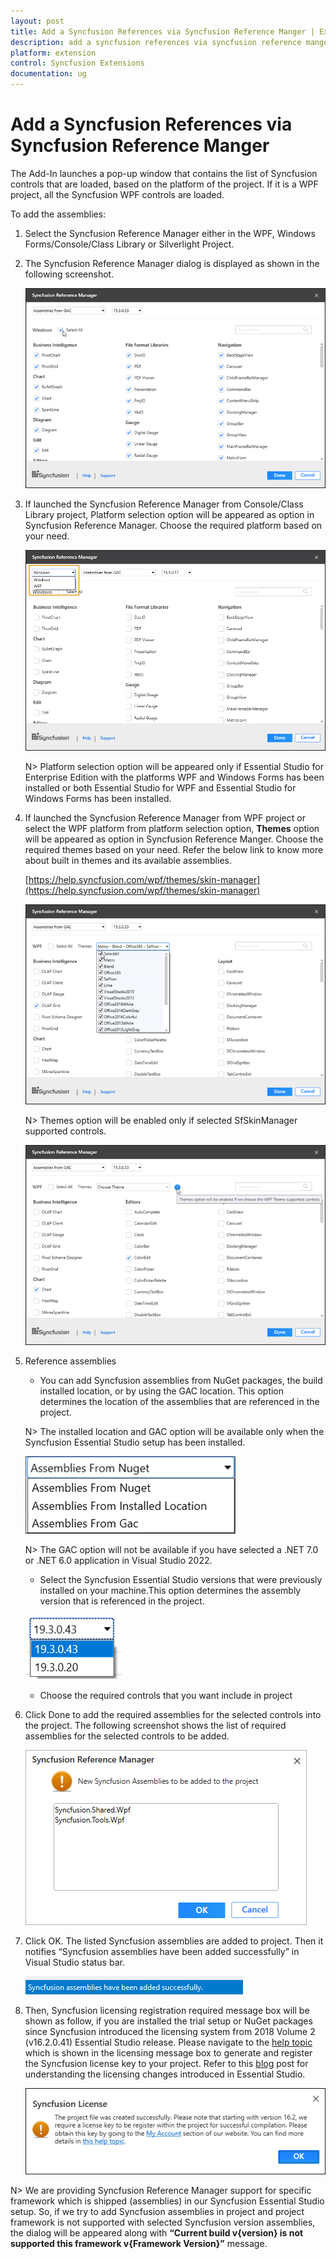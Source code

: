 ```yaml
---
layout: post
title: Add a Syncfusion References via Syncfusion Reference Manger | Extension | Syncfusion
description: add a syncfusion references via syncfusion reference manger
platform: extension
control: Syncfusion Extensions
documentation: ug
---
```


# Add a Syncfusion References via Syncfusion Reference Manger

The Add-In launches a pop-up window that contains the list of Syncfusion controls that are loaded, based on the platform of the project. If it is a WPF project, all the Syncfusion WPF controls are loaded.

To add the assemblies:

1. Select the Syncfusion Reference Manager either in the WPF, Windows Forms/Console/Class Library or Silverlight Project.
2. The Syncfusion Reference Manager dialog is displayed as shown in the following screenshot.

   ![Syncfusion Reference Manger Wizard](Add-a-Syncfusion-References-via-Syncfusion-Reference-Manger_images/Add-a-Syncfusion-References-via-Syncfusion-Reference-Manger-img1.png)

3. If launched the Syncfusion Reference Manager from Console/Class Library project, Platform selection option will be appeared as option in Syncfusion Reference Manager. Choose the required platform based on your need. 

    ![Platform selection option in Syncfusion Reference Manger](Add-a-Syncfusion-References-via-Syncfusion-Reference-Manger_images/Add-a-Syncfusion-References-via-Syncfusion-Reference-Manger-img6.png)

    N> Platform selection option will be appeared only if Essential Studio for Enterprise Edition with the platforms WPF and Windows Forms has been installed or both Essential Studio for WPF and Essential Studio for Windows Forms has been installed.

4. If launched the Syncfusion Reference Manager from WPF project or select the WPF platform from platform selection option, **Themes** option will be appeared as option in Syncfusion Reference Manger. Choose the required themes based on your need. Refer the below link to know more about built in themes and its available assemblies.

    [https://help.syncfusion.com/wpf/themes/skin-manager](https://help.syncfusion.com/wpf/themes/skin-manager)

    ![Themes selection option in Syncfusion Reference Manger](Add-a-Syncfusion-References-via-Syncfusion-Reference-Manger_images/Add-a-Syncfusion-References-via-Syncfusion-Reference-Manger-img4.png)

    N> Themes option will be enabled only if selected SfSkinManager supported controls.

    ![Tooltip information for Syncfusion Reference Manager themes option](Add-a-Syncfusion-References-via-Syncfusion-Reference-Manger_images/Add-a-Syncfusion-References-via-Syncfusion-Reference-Manger-img5.png)

5. Reference assemblies
   * You can add Syncfusion assemblies from NuGet packages, the build installed location, or by using the GAC location. This option determines the location of the assemblies that are referenced in the project.

   N> The installed location and GAC option will be available only when the Syncfusion Essential Studio setup has been installed.

   ![Options for assembly location in Syncfusion Reference Manager](Add-a-Syncfusion-References-via-Syncfusion-Reference-Manger_images/Add-a-Syncfusion-References-via-Syncfusion-Reference-Manger-img8.png)

    N> The GAC option will not be available if you have selected a .NET 7.0 or .NET 6.0 application in Visual Studio 2022.

   * Select the Syncfusion Essential Studio versions that were previously installed on your machine.This option determines the assembly version that is referenced in the project.

   ![Versions for assemblies in Syncfusion Reference Manager](Add-a-Syncfusion-References-via-Syncfusion-Reference-Manger_images/Add-a-Syncfusion-References-via-Syncfusion-Reference-Manger-img9.png)

   * Choose the required controls that you want include in project
6. Click Done to add the required assemblies for the selected controls into the project. The   following screenshot shows the list of required assemblies for 
   the selected controls to be added.

   ![Syncfusion Reference Manager new assemblies add information dialog](Add-a-Syncfusion-References-via-Syncfusion-Reference-Manger_images/Add-a-Syncfusion-References-via-Syncfusion-Reference-Manger-img2.png)

7. Click OK. The listed Syncfusion assemblies are added to project. Then it notifies “Syncfusion assemblies have been added successfully” in Visual Studio status bar.

   ![Syncfusion Reference Manager success status in Visual Studio status bar](Add-a-Syncfusion-References-via-Syncfusion-Reference-Manger_images/Add-a-Syncfusion-References-via-Syncfusion-Reference-Manger-img3.png)

8. Then, Syncfusion licensing registration required message box will be shown as follow, if you are installed the trial setup or NuGet packages since Syncfusion introduced the licensing system from 2018 Volume 2 (v16.2.0.41) Essential Studio release. Please navigate to the [help topic](https://help.syncfusion.com/common/essential-studio/licensing/how-to-generate) which is shown in the licensing message box to generate and register the Syncfusion license key to your project. Refer to this [blog](https://www.syncfusion.com/blogs/post/whats-new-in-2018-volume-2.aspx) post for understanding the licensing changes introduced in Essential Studio.

   ![Syncfusion license registration required information dialog in Syncfusion Reference Manager](Add-a-Syncfusion-References-via-Syncfusion-Reference-Manger_images/Add-a-Syncfusion-References-via-Syncfusion-Reference-Manger-img7.png)

N> We are providing Syncfusion Reference Manager support for specific framework which is shipped (assemblies) in our Syncfusion Essential Studio setup. So, if we try to add Syncfusion assemblies in project and project framework is not supported with selected Syncfusion version assemblies, the dialog will be appeared along with **“Current build v{version} is not supported this framework v{Framework Version}”** message.






